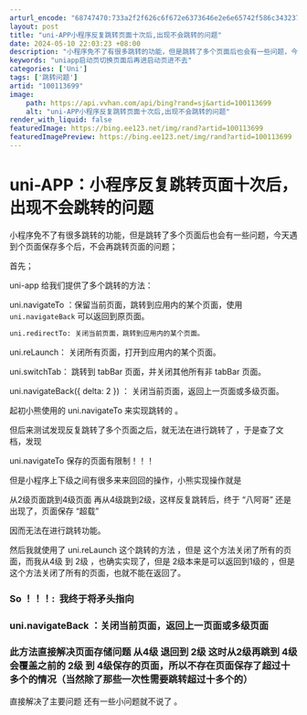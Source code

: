 ```yaml
---
arturl_encode: "68747470:733a2f2f626c6f672e6373646e2e6e65742f586c343237372f:61727469636c652f64657461696c732f313030313133363939"
layout: post
title: "uni-APP小程序反复跳转页面十次后,出现不会跳转的问题"
date: 2024-05-10 22:03:23 +08:00
description: "小程序免不了有很多跳转的功能，但是跳转了多个页面后也会有一些问题，今天遇到个页面保存多个后，不会再跳"
keywords: "uniapp启动页切换页面后再进启动页进不去"
categories: ['Uni']
tags: ['跳转问题']
artid: "100113699"
image:
    path: https://api.vvhan.com/api/bing?rand=sj&artid=100113699
    alt: "uni-APP小程序反复跳转页面十次后,出现不会跳转的问题"
render_with_liquid: false
featuredImage: https://bing.ee123.net/img/rand?artid=100113699
featuredImagePreview: https://bing.ee123.net/img/rand?artid=100113699
---
```


# uni-APP：小程序反复跳转页面十次后，出现不会跳转的问题

小程序免不了有很多跳转的功能，但是跳转了多个页面后也会有一些问题，今天遇到个页面保存多个后，不会再跳转页面的问题；

首先；

uni-app 给我们提供了多个跳转的方法：

uni.navigateTo
：保留当前页面，跳转到应用内的某个页面，使用
`uni.navigateBack`
可以返回到原页面。

```html
uni.redirectTo: 关闭当前页面，跳转到应用内的某个页面。
```

uni.reLaunch：
关闭所有页面，打开到应用内的某个页面。

uni.switchTab：
跳转到 tabBar 页面，并关闭其他所有非 tabBar 页面。

uni.navigateBack({ delta: 2 }) ：
关闭当前页面，返回上一页面或多级页面。

起初小熊使用的
uni.navigateTo
来实现跳转的 。

但后来测试发现反复跳转了多个页面之后，就无法在进行跳转了 ，于是查了文档，发现

uni.navigateTo 保存的页面有限制！！！

但是小程序上下级之间有很多来来回回的操作，小熊实现操作就是

从2级页面跳到4级页面 再从4级跳到2级，这样反复跳转后，终于 “八阿哥” 还是出现了，页面保存 “超载”

因而无法在进行跳转功能。

然后我就使用了
uni.reLaunch 这个跳转的方法
，但是 这个方法关闭了所有的页面，而我从4级 到 2级 ，也确实实现了，但是 2级本来是可以返回到1级的 ，但是这个方法关闭了所有的页面，也就不能在返回了。

### So ！！！:  我终于将矛头指向

### uni.navigateBack ：关闭当前页面，返回上一页面或多级页面

### 此方法直接解决页面存储问题 从4级 退回到 2级 这时从2级再跳到 4级 会覆盖之前的 2级 到 4级保存的页面，所以不存在页面保存了超过十多个的情况（当然除了那些一次性需要跳转超过十多个的）

直接解决了主要问题 还有一些小问题就不说了 。

###